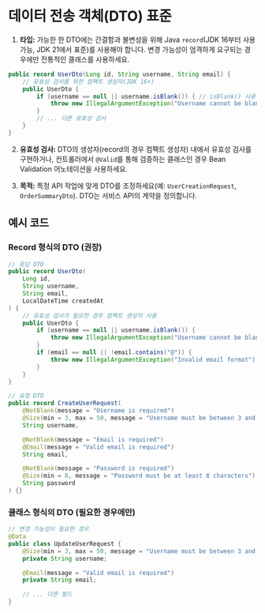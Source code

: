 # 데이터 전송 객체(DTO) 표준

1. **타입:** 가능한 한 DTO에는 간결함과 불변성을 위해 Java `record`(JDK 16부터 사용 가능, JDK 21에서 표준)를 사용해야 합니다. 변경 가능성이 엄격하게 요구되는 경우에만 전통적인 클래스를 사용하세요.

```java
public record UserDto(Long id, String username, String email) {
    // 유효성 검사를 위한 컴팩트 생성자(JDK 16+)
    public UserDto {
        if (username == null || username.isBlank()) { // isBlank() 사용
            throw new IllegalArgumentException("Username cannot be blank");
        }
        // ... 다른 유효성 검사
    }
}
```

2. **유효성 검사:** DTO의 생성자(record의 경우 컴팩트 생성자) 내에서 유효성 검사를 구현하거나, 컨트롤러에서 `@Valid`를 통해 검증하는 클래스인 경우 Bean Validation 어노테이션을 사용하세요.

3. **목적:** 특정 API 작업에 맞게 DTO를 조정하세요(예: `UserCreationRequest`, `OrderSummaryDto`). DTO는 서비스 API의 계약을 정의합니다.

## 예시 코드

### Record 형식의 DTO (권장)

```java
// 응답 DTO
public record UserDto(
    Long id,
    String username,
    String email,
    LocalDateTime createdAt
) {
    // 유효성 검사가 필요한 경우 컴팩트 생성자 사용
    public UserDto {
        if (username == null || username.isBlank()) {
            throw new IllegalArgumentException("Username cannot be blank");
        }
        if (email == null || !email.contains("@")) {
            throw new IllegalArgumentException("Invalid email format");
        }
    }
}

// 요청 DTO
public record CreateUserRequest(
    @NotBlank(message = "Username is required")
    @Size(min = 3, max = 50, message = "Username must be between 3 and 50 characters")
    String username,

    @NotBlank(message = "Email is required")
    @Email(message = "Valid email is required")
    String email,

    @NotBlank(message = "Password is required")
    @Size(min = 8, message = "Password must be at least 8 characters")
    String password
) {}
```

### 클래스 형식의 DTO (필요한 경우에만)

```java
// 변경 가능성이 필요한 경우
@Data
public class UpdateUserRequest {
    @Size(min = 3, max = 50, message = "Username must be between 3 and 50 characters")
    private String username;

    @Email(message = "Valid email is required")
    private String email;

    // ... 다른 필드
}
```
